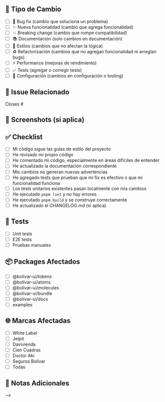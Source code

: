 <!-- ## 📝 Descripción

<!-- Describe brevemente los cambios realizados -->

## 🎯 Tipo de Cambio

<!-- Marca con una X lo que aplique -->

- [ ] 🐛 Bug fix (cambio que soluciona un problema)
- [ ] ✨ Nueva funcionalidad (cambio que agrega funcionalidad)
- [ ] 💥 Breaking change (cambio que rompe compatibilidad)
- [ ] 📚 Documentación (solo cambios en documentación)
- [ ] 🎨 Estilos (cambios que no afectan la lógica)
- [ ] ♻️ Refactorización (cambios que no agregan funcionalidad ni arreglan bugs)
- [ ] ⚡️ Performance (mejoras de rendimiento)
- [ ] ✅ Tests (agregar o corregir tests)
- [ ] 🔧 Configuración (cambios en configuración o tooling)

## 🔗 Issue Relacionado

<!-- Si existe un issue, agrégalo aquí -->

Closes #

## 📸 Screenshots (si aplica)

<!-- Agrega screenshots si hay cambios visuales -->

## ✅ Checklist

- [ ] Mi código sigue las guías de estilo del proyecto
- [ ] He revisado mi propio código
- [ ] He comentado mi código, especialmente en áreas difíciles de entender
- [ ] He actualizado la documentación correspondiente
- [ ] Mis cambios no generan nuevas advertencias
- [ ] He agregado tests que prueban que mi fix es efectivo o que mi funcionalidad funciona
- [ ] Los tests unitarios existentes pasan localmente con mis cambios
- [ ] He ejecutado `pnpm lint` y no hay errores
- [ ] He ejecutado `pnpm build` y se construye correctamente
- [ ] He actualizado el CHANGELOG.md (si aplica)

## 🧪 Tests

<!-- Describe cómo probaste tus cambios -->

- [ ] Unit tests
- [ ] E2E tests
- [ ] Pruebas manuales

## 📦 Packages Afectados

<!-- Marca los packages que modificaste -->

- [ ] @bolivar-ui/tokens
- [ ] @bolivar-ui/atoms
- [ ] @bolivar-ui/molecules
- [ ] @bolivar-ui/bundle
- [ ] @bolivar-ui/docs
- [ ] examples

## 🌐 Marcas Afectadas

<!-- Si afecta marcas específicas, márcalas -->

- [ ] White Label
- [ ] Jelpit
- [ ] Davivienda
- [ ] Cien Cuadras
- [ ] Doctor Aki
- [ ] Seguros Bolívar
- [ ] Todas

## 💬 Notas Adicionales

<!-- Cualquier información adicional que consideres relevante -->

-->
